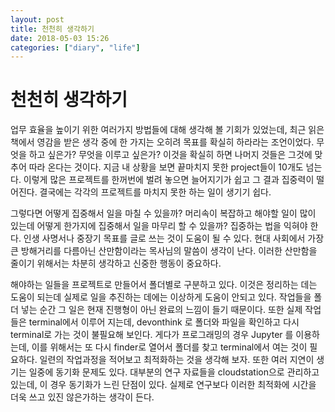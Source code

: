 ```yaml
---
layout: post
title: 천천히 생각하기
date: 2018-05-03 15:26
categories: ["diary", "life"]
---
```


# 천천히 생각하기

업무 효율을 높이기 위한 여러가지 방법들에 대해 생각해 볼 기회가 있었는데, 최근 읽은 책에서 영감을 받은 생각 중에 한 가지는 오히려 목표를 확실히 하라라는 조언이었다. 무엇을 하고 싶은가? 무엇을 이루고 싶은가? 이것을 확실히 하면 나머지 것들은 그것에 맞추어 따라 온다는 것이다. 지금 내 상황을 보면 끝마치지 못한 project들이 10개도 넘는다. 이렇게 많은 프로젝트를 한꺼번에 벌려 놓으면 늘어지기가 쉽고 그 결과 집중력이 떨어진다. 결국에는 각각의 프로젝트를 마치지 못한 하는 일이 생기기 쉽다.

그렇다면 어떻게 집중해서 일을 마칠 수 있을까? 머리속이 복잡하고 해야할 일이 많이 있는데 어떻게 한가지에 집중해서 일을 마무리 할 수 있을까? 집중하는 법을 익혀야 한다. 인생 사명서나 중장기 목표를 글로 쓰는 것이 도움이 될 수 있다. 현대 사회에서 가장 큰 방해거리를 다름아닌 산만함이라는 목사님의 말씀이 생각이 난다. 이러한 산만함을 줄이기 위해서는 차분히 생각하고 신중한 행동이 중요하다.

해야하는 일들을 프로젝트로 만들어서 폴더별로 구분하고 있다. 이것은 정리하는 데는 도움이 되는데 실제로 일을 추진하는 데에는 이상하게 도움이 안되고 있다. 작업들을 폴더 넣는 순간 그 일은 현재 진행형이 아닌 완료의 느낌이 들기 때문이다. 또한 실제 작업들은 terminal에서 이루어 지는데, devonthink 로 폴더와 파일을 확인하고 다시 terminal로 가는 것이 불필요해 보인다. 게다가 프로그래밍의 경우 Jupyter 를 이용하는데, 이를 위해서는 또 다시 finder로 열어서 폴더를 찾고 terminal에서 여는 것이 필요하다. 일련의 작업과정을 적어보고 최적화하는 것을 생각해 보자. 또한 여러 지연이 생기는 일중에 동기화 문제도 있다. 대부분의 연구 자료들을 cloudstation으로 관리하고 있는데, 이 경우 동기화가 느린 단점이 있다. 실제로 연구보다 이러한 최적화에 시간을 더욱 쓰고 있진 않은가하는 생각이 든다.


